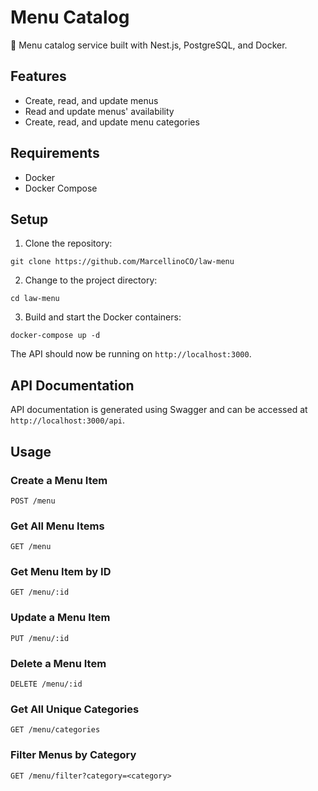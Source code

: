 # Menu Catalog

🍱 Menu catalog service built with Nest.js, PostgreSQL, and Docker.

## Features

- Create, read, and update menus
- Read and update menus' availability
- Create, read, and update menu categories

## Requirements

- Docker
- Docker Compose

## Setup

1. Clone the repository:

```
git clone https://github.com/MarcellinoCO/law-menu
```

2. Change to the project directory:

```
cd law-menu
```

3. Build and start the Docker containers:

```
docker-compose up -d
```

The API should now be running on `http://localhost:3000`.

## API Documentation

API documentation is generated using Swagger and can be accessed at `http://localhost:3000/api`.

## Usage

### Create a Menu Item

```
POST /menu
```

### Get All Menu Items

```
GET /menu
```

### Get Menu Item by ID

```
GET /menu/:id
```

### Update a Menu Item

```
PUT /menu/:id
```

### Delete a Menu Item

```
DELETE /menu/:id
```

### Get All Unique Categories

```
GET /menu/categories
```

### Filter Menus by Category

```
GET /menu/filter?category=<category>
```

